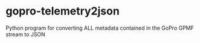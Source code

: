 # gopro-telemetry2json
Python program for converting ALL metadata contained in the GoPro GPMF stream to JSON
